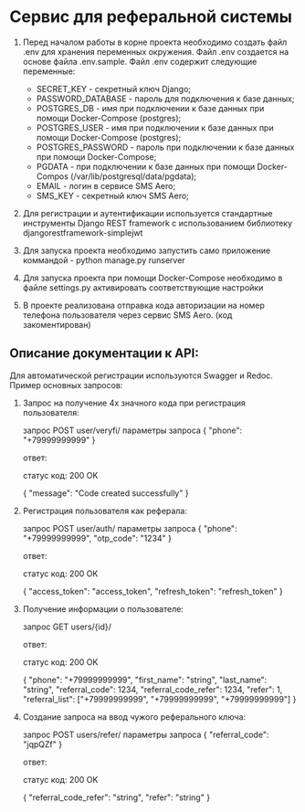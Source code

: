 # Сервис для реферальной системы
1. Перед началом работы в корне проекта необходимо создать файл .env для хранения переменных окружения.
Файл .env создается на основе файла .env.sample.
Файл .env содержит следующие переменные:
   * SECRET_KEY - секретный ключ Django;
   * PASSWORD_DATABASE - пароль для подключения к базе данных;
   * POSTGRES_DB - имя при подключении к базе данных при помощи Docker-Compose (postgres);
   * POSTGRES_USER - имя при подключении к базе данных при помощи Docker-Compose (postgres);
   * POSTGRES_PASSWORD - пароль при подключении к базе данных при помощи Docker-Compose;
   * PGDATA - при подключении к базе данных при помощи Docker-Compos (/var/lib/postgresql/data/pgdata);
   * EMAIL - логин в сервисе SMS Aero;
   * SMS_KEY - секретный ключ SMS Aero;

2. Для регистрации и аутентификации используется стандартные инструменты Django REST framework с использованием библиотеку djangorestframework-simplejwt
3. Для запуска проекта необходимо запустить само приложение коммандой - python manage.py runserver
4. Для запуска проекта при помощи Docker-Compose необходимо в файле settings.py активировать соответствующие настройки
5. В проекте реализована отправка кода авторизации на номер телефона пользователя через сервис SMS Aero. (код закоментирован)

## Описание документации к API:
Для автоматической регистрации используются Swagger и Redoc.
Пример основных запросов:
1. Запрос на получение 4х значного кода при регистрация пользователя:


    запрос POST user/veryfi/
    параметры запроса
    {
       "phone": "+79999999999"
    }

    ответ: 

    статус код: 200 OK

    {
      "message": "Code created successfully"
    }

2. Регистрация пользователя как реферала:


    запрос POST user/auth/
    параметры запроса
    {
      "phone": "+79999999999",
      "otp_code": "1234"
    }

    ответ: 

    статус код: 200 OK

    {
      "access_token": "access_token",
      "refresh_token": "refresh_token"
    }

3. Получение информации о пользователе:


    запрос GET users/{id}/

    ответ: 

    статус код: 200 OK

    {
       "phone": "+79999999999",
       "first_name": "string",
       "last_name": "string",
       "referral_code": 1234,
       "referral_code_refer": 1234,
       "refer": 1,
       "referral_list": ["+79999999999", "+79999999999", "+79999999999"]
    }

4. Создание запроса на ввод чужого реферального ключа:


    запрос POST users/refer/
    параметры запроса
    {
       "referral_code": "jqpQZf"
    }

    ответ: 

    статус код: 200 OK

    {
      "referral_code_refer": "string",
      "refer": "string"
    }

